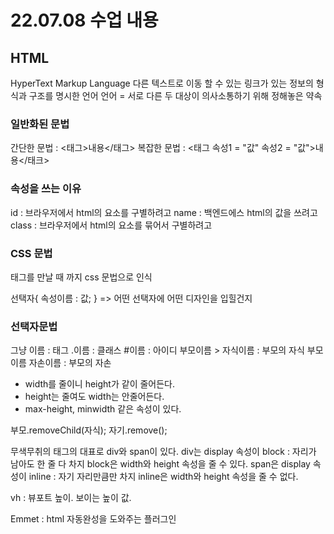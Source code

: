 # 22.07.08 수업 내용

## HTML

HyperText Markup Language
다른 텍스트로 이동 할 수 있는 링크가 있는 정보의 형식과 구조를 명시한 언어
언어 = 서로 다른 두 대상이 의사소통하기 위해 정해놓은 약속

### 일반화된 문법
간단한 문법 : <태그>내용</태그>
복잡한 문법 : <태그 속성1 = "값" 속성2 = "값">내용</태크>

### 속성을 쓰는 이유
id : 브라우저에서 html의 요소를 구별하려고
name : 백엔드에스 html의 값을 쓰려고
class : 브라우저에서 html의 요소를 묶어서 구별하려고

### CSS 문법
<style> 태그를 만나면 </style>태그를 만날 때 까지 css 문법으로 인식

선택자{
    속성이름 : 값;
}
=> 어떤 선택자에 어떤 디자인을 입힐건지

### 선택자문법
그냥 이름 : 태그
.이름 : 클래스
#이름 : 아이디
부모이름 > 자식이름 : 부모의 자식
부모이름 자손이름 : 부모의 자손

- width를 줄이니 height가 같이 줄어든다.
- height는 줄여도 width는 안줄어든다.
- max-height, minwidth 같은 속성이 있다.

부모.removeChild(자식);
자기.remove();

무색무취의 태그의 대표로 div와 span이 있다.
div는 display 속성이 block : 자리가 남아도 한 줄 다 차지
    block은 width와 height 속성을 줄 수 있다. 
span은 display 속성이 inline : 자기 자리만큼만 차지
    inline은 width와 height 속성을 줄 수 없다.

vh : 뷰포트 높이. 보이는 높이 값.

Emmet : html 자동완성을 도와주는 플러그인